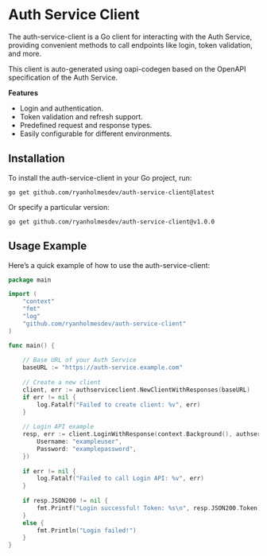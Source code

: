 # Auth Service Client

The auth-service-client is a Go client for interacting with the Auth Service, providing convenient methods to call endpoints like login, token validation, and more.

This client is auto-generated using oapi-codegen based on the OpenAPI specification of the Auth Service.

**Features**
* Login and authentication.
* Token validation and refresh support.
* Predefined request and response types.
* Easily configurable for different environments.


## Installation

To install the auth-service-client in your Go project, run:

`go get github.com/ryanholmesdev/auth-service-client@latest`

Or specify a particular version:

`go get github.com/ryanholmesdev/auth-service-client@v1.0.0`

## Usage Example

Here’s a quick example of how to use the auth-service-client:

```go
package main

import (
    "context"
    "fmt"
    "log"
    "github.com/ryanholmesdev/auth-service-client"
)

func main() {
	
    // Base URL of your Auth Service
    baseURL := "https://auth-service.example.com"
    
    // Create a new client
    client, err := authserviceclient.NewClientWithResponses(baseURL)
    if err != nil {
        log.Fatalf("Failed to create client: %v", err)
    }
    
    // Login API example
    resp, err := client.LoginWithResponse(context.Background(), authserviceclient.LoginRequest{
        Username: "exampleuser",
        Password: "examplepassword",
    })
    
    if err != nil {
        log.Fatalf("Failed to call Login API: %v", err)
    }
    
    if resp.JSON200 != nil {
        fmt.Printf("Login successful! Token: %s\n", resp.JSON200.Token)
    } 
    else {
        fmt.Println("Login failed!")
    }
}

```